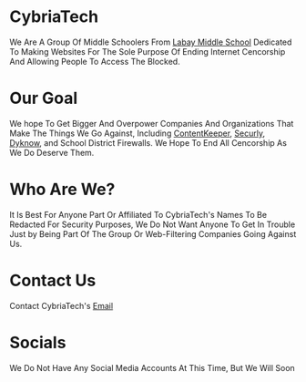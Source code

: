 # CybriaTech

We Are A Group Of Middle Schoolers From <a href="https://www.cfisd.net/Labay">Labay Middle School</a> Dedicated To Making Websites For The Sole Purpose Of Ending Internet Cencorship And Allowing People To Access The Blocked.

# Our Goal

We hope To Get Bigger And Overpower Companies And Organizations That Make The Things We Go Against, Including <a href="https://www.contentkeeper.com/">ContentKeeper</a>, <a href="https://www.securly.com/">Securly</a>, <a href="https://www.dyknow.com/">Dyknow</a>, and  School District Firewalls. We Hope To End All Cencorship As We Do Deserve Them.

# Who Are We?

It Is Best For Anyone Part Or Affiliated To CybriaTech's Names To Be Redacted For Security Purposes, We Do Not Want Anyone To Get In Trouble Just by Being Part Of The Group Or Web-Filtering Companies Going Against Us.

# Contact Us

Contact CybriaTech's <a href="mailto:timmytamle569@gmail.com">Email</a>

# Socials

We Do Not Have Any Social Media Accounts At This Time, But We Will Soon
